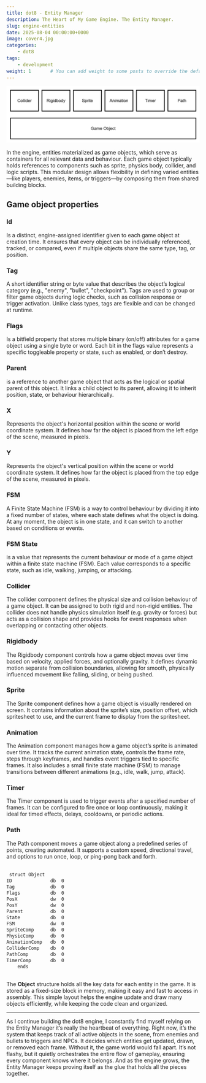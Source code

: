 ```yaml
---
title: dot8 - Entity Manager
description: The Heart of My Game Engine. The Entity Manager.
slug: engine-entities
date: 2025-08-04 00:00:00+0000
image: cover4.jpg
categories:
    - dot8
tags:
    - development
weight: 1       # You can add weight to some posts to override the default sorting (date descending)
---
```


![Diagram](diagram.jpg)

In the engine, entities materialized as game objects, which serve as containers for all relevant data and behaviour. Each game object typically holds references to components such as sprite, physics body, collider, and logic scripts. This modular design allows flexibility in defining varied entities—like players, enemies, items, or triggers—by composing them from shared building blocks.

## Game object properties ##

### Id ###

Is a distinct, engine-assigned identifier given to each game object at creation time. It ensures that every object can be individually referenced, tracked, or compared, even if multiple objects share the same type, tag, or position.

### Tag ###

A short identifier string or byte value that describes the object’s logical category (e.g., "enemy", "bullet", "checkpoint"). Tags are used to group or filter game objects during logic checks, such as collision response or trigger activation. Unlike class types, tags are flexible and can be changed at runtime.

### Flags ###

Is a bitfield property that stores multiple binary (on/off) attributes for a game object using a single byte or word. Each bit in the flags value represents a specific toggleable property or state, such as enabled, or don’t destroy.

### Parent ###

is a reference to another game object that acts as the logical or spatial parent of this object. It links a child object to its parent, allowing it to inherit position, state, or behaviour hierarchically.

### X ###

Represents the object's horizontal position within the scene or world coordinate system. It defines how far the object is placed from the left edge of the scene, measured in pixels.

### Y ###

Represents the object's vertical position within the scene or world coordinate system. It defines how far the object is placed from the top edge of the scene, measured in pixels.

### FSM ###

A Finite State Machine (FSM) is a way to control behaviour by dividing it into a fixed number of states, where each state defines what the object is doing. At any moment, the object is in one state, and it can switch to another based on conditions or events.

### FSM State ###

is a value that represents the current behaviour or mode of a game object within a finite state machine (FSM). Each value corresponds to a specific state, such as idle, walking, jumping, or attacking.

### Collider ###

The collider component defines the physical size and collision behaviour of a game object. It can be assigned to both rigid and non-rigid entities. The collider does not handle physics simulation itself (e.g. gravity or forces) but acts as a collision shape and provides hooks for event responses when overlapping or contacting other objects.

### Rigidbody ###

The Rigidbody component controls how a game object moves over time based on velocity, applied forces, and optionally gravity. It defines dynamic motion separate from collision boundaries, allowing for smooth, physically influenced movement like falling, sliding, or being pushed.

### Sprite ###

The Sprite component defines how a game object is visually rendered on screen. It contains information about the sprite’s size, position offset, which spritesheet to use, and the current frame to display from the spritesheet.

### Animation ###

The Animation component manages how a game object’s sprite is animated over time. It tracks the current animation state, controls the frame rate, steps through keyframes, and handles event triggers tied to specific frames. It also includes a small finite state machine (FSM) to manage transitions between different animations (e.g., idle, walk, jump, attack).

### Timer ###

The Timer component is used to trigger events after a specified number of frames. It can be configured to fire once or loop continuously, making it ideal for timed effects, delays, cooldowns, or periodic actions.

### Path ###

The Path component moves a game object along a predefined series of points, creating automated. It supports a custom speed, directional travel, and options to run once, loop, or ping-pong back and forth.

```text

 struct Object
ID              db  0
Tag             db  0
Flags           db  0
PosX            dw  0
PosY            dw  0
Parent          db  0
State           db  0
FSM             dw  0
SpriteComp      db  0
PhysicComp      db  0
AnimationComp   db  0
ColliderComp    db  0
PathComp        db  0
TimerComp       db  0
    ends
    
```

The **Object** structure holds all the key data for each entity in the game. It is stored as a fixed-size block in memory, making it easy and fast to access in assembly. This simple layout helps the engine update and draw many objects efficiently, while keeping the code clean and organized.

---

As I continue building the dot8 engine, I constantly find myself relying on the Entity Manager it’s really the heartbeat of everything. Right now, it’s the system that keeps track of all active objects in the scene, from enemies and bullets to triggers and NPCs. It decides which entities get updated, drawn, or removed each frame. Without it, the game world would fall apart. It’s not flashy, but it quietly orchestrates the entire flow of gameplay, ensuring every component knows where it belongs. And as the engine grows, the Entity Manager keeps proving itself as the glue that holds all the pieces together.
